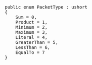 <pre>
public enum PacketType : ushort
{
    Sum = 0,
    Product = 1,
    Minimum = 2,
    Maximum = 3,
    Literal = 4,
    GreaterThan = 5,
    LessThan = 6,
    EqualTo = 7
}
</pre>
